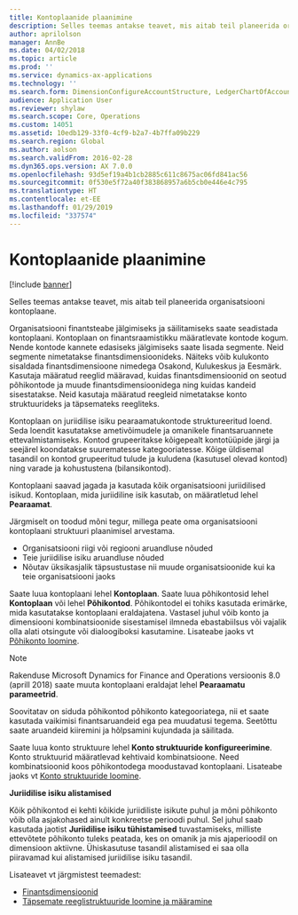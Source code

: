 ```yaml
---
title: Kontoplaanide plaanimine
description: Selles teemas antakse teavet, mis aitab teil planeerida organisatsiooni kontoplaane.
author: aprilolson
manager: AnnBe
ms.date: 04/02/2018
ms.topic: article
ms.prod: ''
ms.service: dynamics-ax-applications
ms.technology: ''
ms.search.form: DimensionConfigureAccountStructure, LedgerChartOfAccounts
audience: Application User
ms.reviewer: shylaw
ms.search.scope: Core, Operations
ms.custom: 14051
ms.assetid: 10edb129-33f0-4cf9-b2a7-4b7ffa09b229
ms.search.region: Global
ms.author: aolson
ms.search.validFrom: 2016-02-28
ms.dyn365.ops.version: AX 7.0.0
ms.openlocfilehash: 93d5ef19a4b1cb2885c611c8675ac06fd841ac56
ms.sourcegitcommit: 0f530e5f72a40f383868957a6b5cb0e446e4c795
ms.translationtype: HT
ms.contentlocale: et-EE
ms.lasthandoff: 01/29/2019
ms.locfileid: "337574"
---
```

# <a name="plan-your-chart-of-accounts"></a>Kontoplaanide plaanimine

[!include [banner](../includes/banner.md)]

Selles teemas antakse teavet, mis aitab teil planeerida organisatsiooni kontoplaane.

Organisatsiooni finantsteabe jälgimiseks ja säilitamiseks saate seadistada kontoplaani. Kontoplaan on finantsraamistikku määratlevate kontode kogum. Nende kontode kannete edasiseks jälgimiseks saate lisada segmente. Neid segmente nimetatakse finantsdimensioonideks. Näiteks võib kulukonto sisaldada finantsdimensioone nimedega Osakond, Kulukeskus ja Eesmärk. Kasutaja määratud reeglid määravad, kuidas finantsdimensioonid on seotud põhikontode ja muude finantsdimensioonidega ning kuidas kandeid sisestatakse. Neid kasutaja määratud reegleid nimetatakse konto struktuurideks ja täpsemateks reegliteks.

Kontoplaan on juriidilise isiku pearaamatukontode struktureeritud loend. Seda loendit kasutatakse ametivõimudele ja omanikele finantsaruannete ettevalmistamiseks. Kontod grupeeritakse kõigepealt kontotüüpide järgi ja seejärel koondatakse suurematesse kategooriatesse. Kõige üldisemal tasandil on kontod grupeeritud tulude ja kuludena (kasutusel olevad kontod) ning varade ja kohustustena (bilansikontod).

Kontoplaani saavad jagada ja kasutada kõik organisatsiooni juriidilised isikud. Kontoplaan, mida juriidiline isik kasutab, on määratletud lehel **Pearaamat**.

Järgmiselt on toodud mõni tegur, millega peate oma organisatsiooni kontoplaani struktuuri plaanimisel arvestama.

- Organisatsiooni riigi või regiooni aruandluse nõuded
- Teie juriidilise isiku aruandluse nõuded
- Nõutav üksikasjalik täpsustustase nii muude organisatsioonide kui ka teie organisatsiooni jaoks

Saate luua kontoplaani lehel **Kontoplaan**. Saate luua põhikontosid lehel **Kontoplaan** või lehel **Põhikontod**. Põhikontodel ei tohiks kasutada erimärke, mida kasutatakse kontoplaani eraldajatena. Vastasel juhul võib konto ja dimensiooni kombinatsioonide sisestamisel ilmneda ebastabiilsus või vajalik olla alati otsingute või dialoogiboksi kasutamine. Lisateabe jaoks vt [Põhikonto loomine](tasks/create-main-account.md).

> [!NOTE]
> Rakenduse Microsoft Dynamics for Finance and Operations versioonis 8.0 (aprill 2018) saate muuta kontoplaani eraldajat lehel **Pearaamatu parameetrid**.

Soovitatav on siduda põhikontod põhikonto kategooriatega, nii et saate kasutada vaikimisi finantsaruandeid ega pea muudatusi tegema. Seetõttu saate aruandeid kiiremini ja hõlpsamini kujundada ja säilitada.

Saate luua konto struktuure lehel **Konto struktuuride konfigureerimine**. Konto struktuurid määratlevad kehtivaid kombinatsioone. Need kombinatsioonid koos põhikontodega moodustavad kontoplaani. Lisateabe jaoks vt [Konto struktuuride loomine](tasks/create-account-structures.md).

**Juriidilise isiku alistamised**

Kõik põhikontod ei kehti kõikide juriidiliste isikute puhul ja mõni põhikonto võib olla asjakohased ainult konkreetse perioodi puhul. Sel juhul saab kasutada jaotist **Juriidilise isiku tühistamised** tuvastamiseks, milliste ettevõtete põhikonto tuleks peatada, kes on omanik ja mis ajaperioodil on dimensioon aktiivne. Ühiskasutuse tasandil alistamised ei saa olla piiravamad kui alistamised juriidilise isiku tasandil.

Lisateavet vt järgmistest teemadest:

- [Finantsdimensioonid](financial-dimensions.md)
- [Täpsemate reeglistruktuuride loomine ja määramine](tasks/create-assign-advanced-rule-structures.md)
